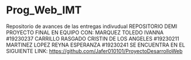 # Prog_Web_IMT
Repositorio de avances de las entregas indivudual 
REPOSITORIO DEMI PROYECTO FINAL EN EQUIPO CON:
MARQUEZ TOLEDO IVANNA  #19230237
CARRILLO RASGADO CRISTIN DE LOS ANGELES #19230211
MARTINEZ LOPEZ REYNA ESPERANZA #19230241
SE ENCUENTRA EN EL SIGUIENTE LINK: 
https://github.com/Jafer010101/ProyectoDesarrolloWeb
